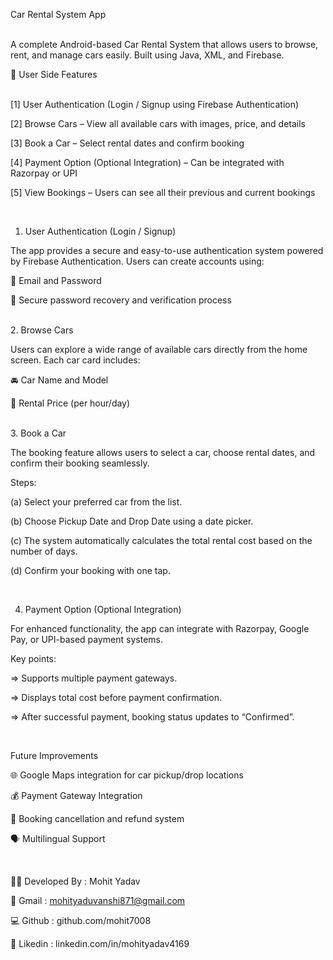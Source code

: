 Car Rental System App

<br>
A complete Android-based Car Rental System that allows users to browse, rent, and manage cars easily.
Built using Java, XML, and Firebase.
<br>


👥 User Side Features

<br>
[1]  User Authentication (Login / Signup using Firebase Authentication)

[2]  Browse Cars – View all available cars with images, price, and details

[3]  Book a Car – Select rental dates and confirm booking

[4]  Payment Option (Optional Integration) – Can be integrated with Razorpay or UPI

[5]  View Bookings – Users can see all their previous and current bookings

   <br>

 1. User Authentication (Login / Signup)

The app provides a secure and easy-to-use authentication system powered by Firebase Authentication.
Users can create accounts using:

📧 Email and Password

🔑 Secure password recovery and verification process

<br>
2. Browse Cars

Users can explore a wide range of available cars directly from the home screen.
Each car card includes:

🚘 Car Name and Model

💸 Rental Price (per hour/day)

<br>
3. Book a Car

The booking feature allows users to select a car, choose rental dates, and confirm their booking seamlessly.

Steps:

(a) Select your preferred car from the list.

(b) Choose Pickup Date and Drop Date using a date picker.

(c) The system automatically calculates the total rental cost based on the number of days.

(d) Confirm your booking with one tap.

<br>

4. Payment Option (Optional Integration)

For enhanced functionality, the app can integrate with Razorpay, Google Pay, or UPI-based payment systems.

Key points:

=> Supports multiple payment gateways.

=> Displays total cost before payment confirmation.

=> After successful payment, booking status updates to “Confirmed”.

<br>

 Future Improvements
<br> 

🌐 Google Maps integration for car pickup/drop locations

💰 Payment Gateway Integration

🔄 Booking cancellation and refund system

🗣️ Multilingual Support

<br>

👨‍💻 Developed By :  Mohit Yadav

 📧 Gmail : mohityaduvanshi871@gmail.com

💻 Github : github.com/mohit7008

🔗 Likedin : linkedin.com/in/mohityadav4169
